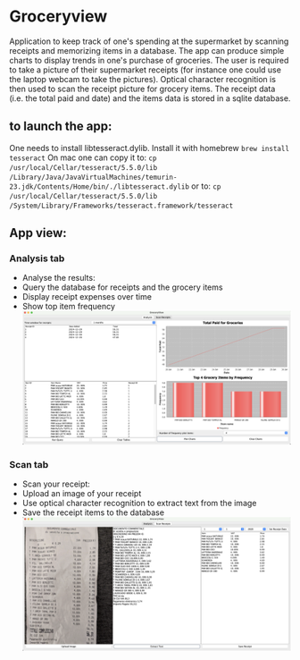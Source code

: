# Groceryview

Application to keep track of one's spending at the supermarket by scanning receipts and memorizing items in a database.
The app can produce simple charts to display trends in one's purchase of groceries.
The user is required to take a picture of their supermarket receipts (for instance one could use the laptop webcam to take the pictures).
Optical character recognition is then used to scan the receipt picture for grocery items.
The receipt data (i.e. the total paid and date) and the items data is stored in a sqlite database.


## to launch the app:
One needs to install libtesseract.dylib.
Install it with homebrew
`brew install tesseract`
On mac one can copy it to:
`cp /usr/local/Cellar/tesseract/5.5.0/lib /Library/Java/JavaVirtualMachines/temurin-23.jdk/Contents/Home/bin/./libtesseract.dylib`
or to:
`cp /usr/local/Cellar/tesseract/5.5.0/lib /System/Library/Frameworks/tesseract.framework/tesseract`


## App view:
### Analysis tab
- Analyse the results:
- Query the database for receipts and the grocery items
- Display receipt expenses over time
- Show top item frequency
![alt text](analysis_tab.png)

### Scan tab
- Scan your receipt:
- Upload an image of your receipt
- Use optical character recognition to extract text from the image
- Save the receipt items to the database
![alt text](scan_tab.png)